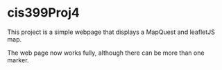 # cis399Proj4
This project is a simple webpage that displays a MapQuest and leafletJS map.

The web page now works fully, although there can be more than one marker.


